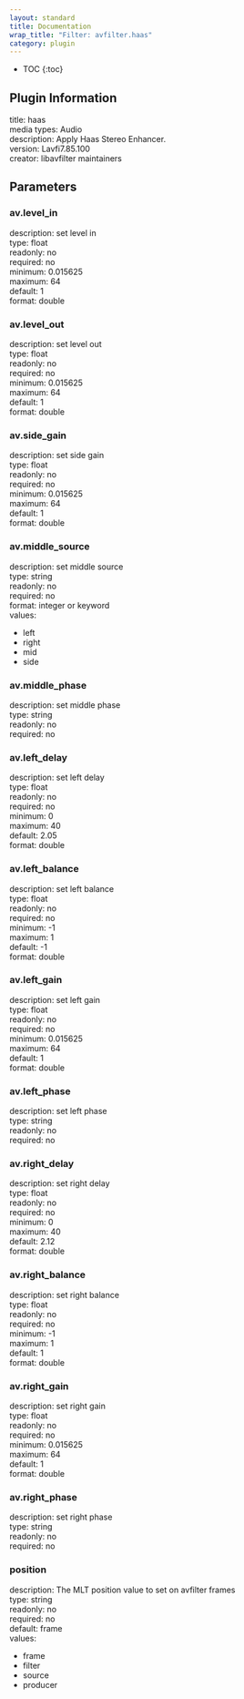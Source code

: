 ```yaml
---
layout: standard
title: Documentation
wrap_title: "Filter: avfilter.haas"
category: plugin
---
```

* TOC
{:toc}

## Plugin Information

title: haas  
media types:
Audio  
description: Apply Haas Stereo Enhancer.  
version: Lavfi7.85.100  
creator: libavfilter maintainers  

## Parameters

### av.level_in

  
description:
set level in  
type: float  
readonly: no  
required: no  
minimum: 0.015625  
maximum: 64  
default: 1  
format: double  

### av.level_out

  
description:
set level out  
type: float  
readonly: no  
required: no  
minimum: 0.015625  
maximum: 64  
default: 1  
format: double  

### av.side_gain

  
description:
set side gain  
type: float  
readonly: no  
required: no  
minimum: 0.015625  
maximum: 64  
default: 1  
format: double  

### av.middle_source

  
description:
set middle source  
type: string  
readonly: no  
required: no  
format: integer or keyword  
values:  

* left
* right
* mid
* side

### av.middle_phase

  
description:
set middle phase  
type: string  
readonly: no  
required: no  

### av.left_delay

  
description:
set left delay  
type: float  
readonly: no  
required: no  
minimum: 0  
maximum: 40  
default: 2.05  
format: double  

### av.left_balance

  
description:
set left balance  
type: float  
readonly: no  
required: no  
minimum: -1  
maximum: 1  
default: -1  
format: double  

### av.left_gain

  
description:
set left gain  
type: float  
readonly: no  
required: no  
minimum: 0.015625  
maximum: 64  
default: 1  
format: double  

### av.left_phase

  
description:
set left phase  
type: string  
readonly: no  
required: no  

### av.right_delay

  
description:
set right delay  
type: float  
readonly: no  
required: no  
minimum: 0  
maximum: 40  
default: 2.12  
format: double  

### av.right_balance

  
description:
set right balance  
type: float  
readonly: no  
required: no  
minimum: -1  
maximum: 1  
default: 1  
format: double  

### av.right_gain

  
description:
set right gain  
type: float  
readonly: no  
required: no  
minimum: 0.015625  
maximum: 64  
default: 1  
format: double  

### av.right_phase

  
description:
set right phase  
type: string  
readonly: no  
required: no  

### position

  
description:
The MLT position value to set on avfilter frames  
type: string  
readonly: no  
required: no  
default: frame  
values:  

* frame
* filter
* source
* producer

